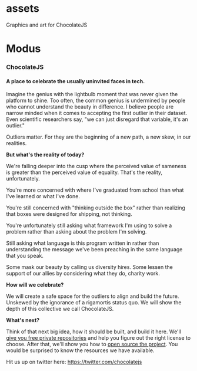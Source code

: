 # assets
Graphics and art for ChocolateJS

# Modus

### ChocolateJS
#### A place to celebrate the usually uninvited faces in tech.

Imagine the genius with the lightbulb moment that was never given the platform to shine. 
Too often, the common genius is undermined by people who cannot understand the beauty in difference. 
I believe people are narrow minded when it comes to accepting the first outlier in their
dataset. Even scientific researchers say, "we can just disregard that variable, it's an outlier." 

Outliers matter. For they are the beginning of a new path, a new skew, in our realities. 

**But what's the reality of today?**

We're falling deeper into the cusp where the perceived value of sameness is greater than the perceived
value of equality. That's the reality, unfortunately. 

You're more concerned with where I've graduated from school than what I've learned or what I've done.

You're still concerned with "thinking outside the box" rather than realizing that boxes were designed
for shipping, not thinking.

You're unfortunately still asking what framework I'm using to solve a problem rather than asking about the
problem I'm solving.

Still asking what language is this program written in rather than understanding the message we've 
been preaching in the same language that you speak.

Some mask our beauty by calling us diversity hires. Some lessen the support of our allies by considering
what they do, charity work.

**How will we celebrate?**

We will create a safe space for the outliers to align and build the future. Unskewed by the ignorance
of a rigamortis status quo. We will show the depth of this collective we call ChocolateJS.

**What's next?**

Think of that next big idea, how it should be built, and build it here. We'll [give you free private repositories](https://twitter.com/chocolatejs/status/756539943019614208) and help you figure out the right license to choose. After that, we'll show you how to [open source the project](https://en.wikipedia.org/wiki/Open-source_software). You would be surprised to know the resources we have available.

Hit us up on twitter here: https://twitter.com/chocolatejs
